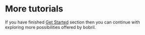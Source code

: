 # More tutorials

If you have finished [Get Started](./get-started.md) section then you can continue with exploring more possibilities offered by bobril.